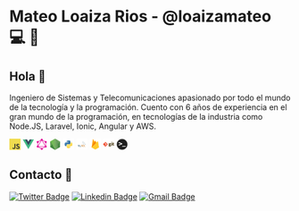 # Mateo Loaiza Rios - @loaizamateo 💻 📡

## Hola 👋

Ingeniero de Sistemas y Telecomunicaciones apasionado por todo el mundo de la tecnología y la programación. Cuento con 6 años de experiencia en el gran mundo de la programación, en tecnologías de la industria como Node.JS, Laravel, Ionic, Angular y AWS.


<code><img height="20" src="https://raw.githubusercontent.com/github/explore/80688e429a7d4ef2fca1e82350fe8e3517d3494d/topics/javascript/javascript.png"></code>
<code><img height="20" src="https://raw.githubusercontent.com/github/explore/80688e429a7d4ef2fca1e82350fe8e3517d3494d/topics/vue/vue.png"></code>
<code><img height="20" src="https://raw.githubusercontent.com/github/explore/5c058a388828bb5fde0bcafd4bc867b5bb3f26f3/topics/graphql/graphql.png"></code>
<code><img height="20" src="https://raw.githubusercontent.com/github/explore/80688e429a7d4ef2fca1e82350fe8e3517d3494d/topics/nodejs/nodejs.png"></code>
<code><img height="20" src="https://raw.githubusercontent.com/github/explore/80688e429a7d4ef2fca1e82350fe8e3517d3494d/topics/python/python.png"></code>
<code><img height="20" src="https://raw.githubusercontent.com/github/explore/80688e429a7d4ef2fca1e82350fe8e3517d3494d/topics/mysql/mysql.png"></code>
<code><img height="20" src="https://raw.githubusercontent.com/github/explore/80688e429a7d4ef2fca1e82350fe8e3517d3494d/topics/firebase/firebase.png"></code>
<code><img height="20" src="https://raw.githubusercontent.com/github/explore/80688e429a7d4ef2fca1e82350fe8e3517d3494d/topics/git/git.png"></code>
<code><img height="20" src="https://raw.githubusercontent.com/github/explore/80688e429a7d4ef2fca1e82350fe8e3517d3494d/topics/terminal/terminal.png"></code>

## Contacto 📲

[![Twitter Badge](https://img.shields.io/badge/-@loaizamateo-1ca0f1?style=flat-square&labelColor=1ca0f1&logo=twitter&logoColor=white&link=https://twitter.com/loaizamateo)](https://twitter.com/loaizamateo) [![Linkedin Badge](https://img.shields.io/badge/-loaizamateo-blue?style=flat-square&logo=Linkedin&logoColor=white&link=https://www.linkedin.com/in/mateo-loaiza-rios/)](https://www.linkedin.com/in/mateo-loaiza-rios/)
[![Gmail Badge](https://img.shields.io/badge/-mateoloaiza1227@gmail.com-c14438?style=flat-square&logo=Gmail&logoColor=white&link=mailto:mateoloaiza1227@gmail.com)](mailto:mateoloaiza1227@gmail.com)

